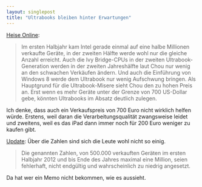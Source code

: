 ```yaml
---
layout: singlepost
title: "Ultrabooks bleiben hinter Erwartungen"
---
```


[Heise Online](http://www.heise.de/newsticker/meldung/Marktforscher-Ultrabooks-koennen-die-Erwartungen-nicht-erfuellen-1641543.html):
> Im ersten Halbjahr kam Intel gerade einmal auf eine halbe Millionen verkaufte Geräte, in der zweiten Hälfte werde wohl nur die gleiche Anzahl erreicht. Auch die Ivy Bridge-CPUs in der zweiten Ultrabook-Generation werden in der zweiten Jahreshälfte laut Chou nur wenig an den schwachen Verkäufen ändern. Und auch die Einführung von Windows 8 werde dem Ultrabook nur wenig Aufschwung bringen. Als Hauptgrund für die Ultrabook-Misere sieht Chou den zu hohen Preis an. Erst wenn es mehr Geräte unter der Grenze von 700 US-Dollar gebe, könnten Ultrabooks im Absatz deutlich zulegen.

Ich denke, dass auch ein Verkaufspreis von 700 Euro nicht wirklich helfen würde. Erstens, weil daran die Verarbeitungsqualität zwangsweise leidet und zweitens, weil es das iPad dann immer noch für 200 Euro weniger zu kaufen gibt.

[Update](http://www.heise.de/newsticker/meldung/Ultrabooks-widerspruechliche-Absatzprognosen-1645200.html): Über die Zahlen sind sich die Leute wohl nicht so einig.

> Die genannten Zahlen, von 500.000 verkauften Geräten im ersten Halbjahr 2012 und bis Ende des Jahres maximal eine Million, seien fehlerhaft, nicht endgültig und wahrscheinlich zu niedrig angesetzt.

Da hat wer ein Memo nicht bekommen, wie es aussieht.